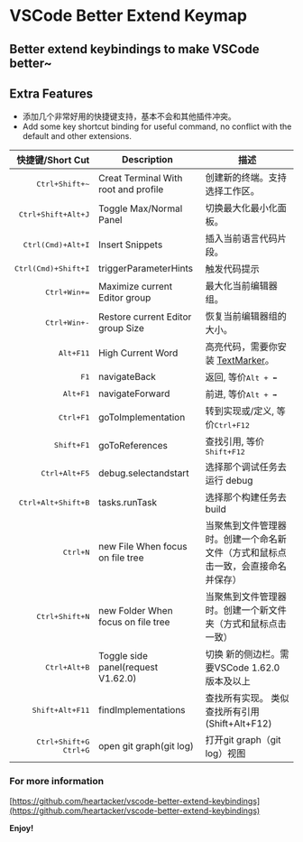 # VSCode Better Extend Keymap

## Better extend keybindings to make VSCode better~

## Extra Features

- 添加几个非常好用的快捷键支持，基本不会和其他插件冲突。
- Add some key shortcut binding for useful command, no conflict with the default and other extensions.

|               快捷键/Short Cut | Description                          | 描述                                                                                                        |
| -----------------------------: | ------------------------------------ | ----------------------------------------------------------------------------------------------------------- |
|        <kbd>Ctrl+Shift+~</kbd> | Creat Terminal With root and profile | 创建新的终端。支持选择工作区。                                                                              |
|    <kbd>Ctrl+Shift+Alt+J</kbd> | Toggle Max/Normal Panel              | 切换最大化最小化面板。                                                                                      |
|     <kbd>Ctrl(Cmd)+Alt+I</kbd> | Insert Snippets                      | 插入当前语言代码片段。                                                                                      |
|   <kbd>Ctrl(Cmd)+Shift+I</kbd> | triggerParameterHints                | 触发代码提示                                                                                                |
|          <kbd>Ctrl+Win+=</kbd> | Maximize current Editor group        | 最大化当前编辑器组。                                                                                        |
|          <kbd>Ctrl+Win+-</kbd> | Restore current Editor group Size    | 恢复当前编辑器组的大小。                                                                                    |
|             <kbd>Alt+F11</kbd> | High Current Word                    | 高亮代码，需要你安装 [TextMarker](https://marketplace.visualstudio.com/items?itemName=ryu1kn.text-marker)。 |
|                  <kbd>F1</kbd> | navigateBack                         | 返回, 等价<kbd>Alt +  ⬅</kbd>                                                                               |
|              <kbd>Alt+F1</kbd> | navigateForward                      | 前进, 等价<kbd>Alt +  ➡</kbd>                                                                               |
|             <kbd>Ctrl+F1</kbd> | goToImplementation                   | 转到实现或/定义, 等价<kbd>Ctrl+F12</kbd>                                                                    |
|            <kbd>Shift+F1</kbd> | goToReferences                       | 查找引用, 等价<kbd>Shift+F12</kbd>                                                                          |
|         <kbd>Ctrl+Alt+F5</kbd> | debug.selectandstart                 | 选择那个调试任务去运行 debug                                                                                |
|    <kbd>Ctrl+Alt+Shift+B</kbd> | tasks.runTask                        | 选择那个构建任务去 build                                                                                    |
|              <kbd>Ctrl+N</kbd> | new File When focus on file tree     | 当聚焦到文件管理器时。创建一个命名新文件（方式和鼠标点击一致，会直接命名并保存）                            |
|        <kbd>Ctrl+Shift+N</kbd> | new Folder When focus on file tree   | 当聚焦到文件管理器时。创建一个新文件夹（方式和鼠标点击一致）                                                |
|          <kbd>Ctrl+Alt+B</kbd> | Toggle side panel(request V1.62.0)   | 切换 新的侧边栏。需要VSCode 1.62.0 版本及以上                                                               |
|       <kbd>Shift+Alt+F11</kbd> | findImplementations                  | 查找所有实现。 类似查找所有引用(Shift+Alt+F12)                                                              |
| <kbd>Ctrl+Shift+G Ctrl+G</kbd> | open git graph(git log)              | 打开git graph（git log）视图                                                                                |

### For more information

[https://github.com/heartacker/vscode-better-extend-keybindings](https://github.com/heartacker/vscode-better-extend-keybindings)


**Enjoy!**

